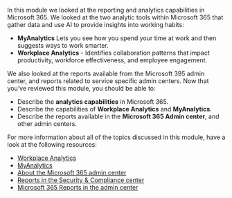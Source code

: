 In this module we looked at the reporting and analytics capabilities in Microsoft 365. We looked at the two analytic tools within Microsoft 365 that gather data and use AI to provide insights into working habits:

- **MyAnalytics** Lets you see how you spend your time at work and then suggests ways to work smarter.
- **Workplace Analytics** - Identifies collaboration patterns that impact productivity, workforce effectiveness, and employee engagement.

We also looked at the reports available from the Microsoft 395 admin center, and reports related to service specific admin centers.
Now that you’ve reviewed this module, you should be able to:

- Describe the **analytics capabilities** in Microsoft 365.
- Describe the capabilities of **Workplace Analytics** and **MyAnalytics**.
- Describe the reports available in the **Microsoft 365 Admin center**, and other admin centers.

For more information about all of the topics discussed in this module, have a look at the following resources:

- [Workplace Analytics](https://www.microsoft.com/microsoft-365/business/workplace-analytics)
- [MyAnalytics](https://docs.microsoft.com/workplace-analytics/myanalytics/mya-landing-page)
- [About the Microsoft 365 admin center](https://docs.microsoft.com/microsoft-365/admin/admin-overview/about-the-admin-center)
- [Reports in the Security & Compliance center](https://docs.microsoft.com/microsoft-365/compliance/reports-in-security-and-compliance)
- [Microsoft 365 Reports in the admin center](https://docs.microsoft.com/microsoft-365/admin/activity-reports/activity-reports)
